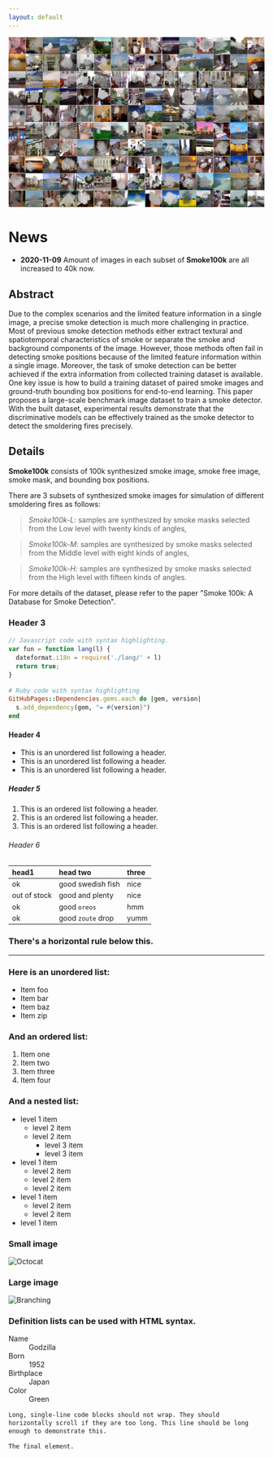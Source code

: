 ```yaml
---
layout: default
---
```


![Branching](./figures/demo.jpg)

# News
* **2020-11-09** Amount of images in each subset of **Smoke100k** are all increased to 40k now.

## Abstract

Due to the complex scenarios and the limited feature information in a single image, a precise smoke detection is much more challenging in practice. Most of previous smoke detection methods either extract textural and spatiotemporal characteristics of smoke or separate the smoke and background components of the image. However, those methods often fail in detecting smoke positions because of the limited feature information within a single image. Moreover, the task of smoke detection can be better achieved if the extra information from collected training dataset is available. One key issue is how to build a training dataset of paired smoke images and ground-truth bounding box positions for end-to-end learning. This paper proposes a large-scale benchmark image dataset to train a smoke detector. With the built dataset, experimental results demonstrate that the discriminative models can be effectively trained as the smoke detector to detect the smoldering fires precisely.

## Details

**Smoke100k** consists of 100k synthesized smoke image, smoke free image, smoke mask, and bounding box positions.

There are 3 subsets of synthesized smoke images for simulation of different smoldering fires as follows:

> _Smoke100k-L_: samples are synthesized by smoke masks selected from the Low level with twenty kinds of angles,

> _Smoke100k-M_: samples are synthesized by smoke masks selected from the Middle level with eight kinds of angles,

> _Smoke100k-H_: samples are synthesized by smoke masks selected from the High level with fifteen kinds of angles.

For more details of the dataset, please refer to the paper "Smoke 100k: A Database for Smoke Detection".

### Header 3

```js
// Javascript code with syntax highlighting.
var fun = function lang(l) {
  dateformat.i18n = require('./lang/' + l)
  return true;
}
```

```ruby
# Ruby code with syntax highlighting
GitHubPages::Dependencies.gems.each do |gem, version|
  s.add_dependency(gem, "= #{version}")
end
```

#### Header 4

*   This is an unordered list following a header.
*   This is an unordered list following a header.
*   This is an unordered list following a header.

##### Header 5

1.  This is an ordered list following a header.
2.  This is an ordered list following a header.
3.  This is an ordered list following a header.

###### Header 6

| head1        | head two          | three |
|:-------------|:------------------|:------|
| ok           | good swedish fish | nice  |
| out of stock | good and plenty   | nice  |
| ok           | good `oreos`      | hmm   |
| ok           | good `zoute` drop | yumm  |

### There's a horizontal rule below this.

* * *

### Here is an unordered list:

*   Item foo
*   Item bar
*   Item baz
*   Item zip

### And an ordered list:

1.  Item one
1.  Item two
1.  Item three
1.  Item four

### And a nested list:

- level 1 item
  - level 2 item
  - level 2 item
    - level 3 item
    - level 3 item
- level 1 item
  - level 2 item
  - level 2 item
  - level 2 item
- level 1 item
  - level 2 item
  - level 2 item
- level 1 item

### Small image

![Octocat](https://github.githubassets.com/images/icons/emoji/octocat.png)

### Large image

![Branching](https://guides.github.com/activities/hello-world/branching.png)


### Definition lists can be used with HTML syntax.

<dl>
<dt>Name</dt>
<dd>Godzilla</dd>
<dt>Born</dt>
<dd>1952</dd>
<dt>Birthplace</dt>
<dd>Japan</dd>
<dt>Color</dt>
<dd>Green</dd>
</dl>

```
Long, single-line code blocks should not wrap. They should horizontally scroll if they are too long. This line should be long enough to demonstrate this.
```

```
The final element.
```

